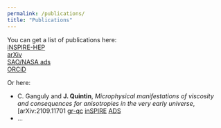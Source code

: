 ```yaml
---
permalink: /publications/
title: "Publications"
---
```


You can get a list of publications here:  
<i class="ai ai-inspire ai-3x"></i> [iNSPIRE-HEP](https://inspirehep.net/authors/1344967?ui-citation-summary=true)  
<i class="ai ai-arxiv ai-3x"></i> [arXiv](http://arxiv.org/a/quintin_j_1)  
<i class="ai ai-ads ai-3x"></i> [SAO/NASA ads](https://ui.adsabs.harvard.edu/search/p_=0&q=docs%28library%2FCJaTKNPHThyCaiEhjcmugQ%29&sort=date%20desc%2C%20bibcode%20desc)  
<i class="ai ai-orcid ai-3x"></i> [ORCiD](https://orcid.org/0000-0003-4532-7026)

Or here:  
- C. Ganguly and **J. Quintin**, *Microphysical manifestations of viscosity and consequences for anisotropies in the very early universe*, [arXiv:2109.11701 [gr-qc](https://arxiv.org/abs/2109.11701) [inSPIRE](https://inspirehep.net/literature/1927775) [ADS](https://ui.adsabs.harvard.edu/abs/2021arXiv210911701G/abstract)
- ...
